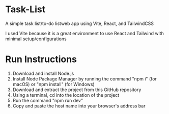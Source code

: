 # Task-List
A simple task list/to-do listweb app using Vite, React, and TailwindCSS

I used Vite because it is a great environment to use React and Tailwind with minimal setup/configurations

# Run Instructions
1. Download and install Node.js
2. Install Node Package Manager by running the command "npm i" (for macOS) or "npm install" (for Windows)
3. Download and extract the project from this GitHub repository
4. Using a terminal, cd into the location of the project
5. Run the command "npm run dev"
6. Copy and paste the host name into your browser's address bar